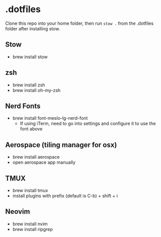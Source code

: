 # .dotfiles

Clone this repo into your home folder, then run `stow .` from the .dotfiles folder after installing stow.

## Stow
- brew install stow

## zsh
- brew install zsh
- brew install oh-my-zsh

## Nerd Fonts
- brew install font-meslo-lg-nerd-font
    - If using iTerm, need to go into settings and configure it to use the font above

## Aerospace (tiling manager for osx)
- brew install aerospace
- open aerospace app manually

## TMUX
- brew install tmux
- install plugins with prefix (default is C-b) + shift + i

## Neovim
- brew install nvim
- brew install ripgrep


